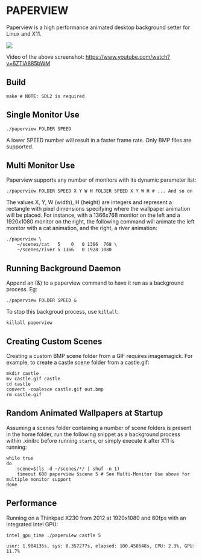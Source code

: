 # PAPERVIEW

Paperview is a high performance animated desktop background setter for Linux and X11.

![](screenshot.png)

Video of the above screenshot: https://www.youtube.com/watch?v=6ZTiA885bWM

## Build

    make # NOTE: SDL2 is required

## Single Monitor Use

    ./paperview FOLDER SPEED

A lower SPEED number will result in a faster frame rate. Only BMP files are supported.

## Multi Monitor Use

Paperview supports any number of monitors with its dynamic parameter list:

    ./paperview FOLDER SPEED X Y W H FOLDER SPEED X Y W H # ... And so on

The values X, Y, W (width), H (height) are integers and represent a rectangle with pixel
dimensions specifying where the wallpaper animation will be placed.
For instance, with a 1366x768 monitor on the left and a 1920x1080 monitor on the right,
the following command will animate the left monitor with a cat animation,
and the right, a river animation:

    ./paperview \
        ~/scenes/cat   5    0   0 1366  768 \
        ~/scenes/river 5 1366   0 1928 1080

## Running Background Daemon

Append an (&) to a paperview command to have it run as a background process. Eg:

    ./paperview FOLDER SPEED &

To stop this backgroud process, use `killall`:

    killall paperview

## Creating Custom Scenes

Creating a custom BMP scene folder from a GIF requires imagemagick.
For example, to create a castle scene folder from a castle.gif:

    mkdir castle
    mv castle.gif castle
    cd castle
    convert -coalesce castle.gif out.bmp
    rm castle.gif

## Random Animated Wallpapers at Startup

Assuming a scenes folder containing a number of scene folders is present in the home folder,
run the following snippet as a background process within .xinitrc before running `startx`,
or simply execute it after X11 is running:

    while true
    do
        scene=$(ls -d ~/scenes/*/ | shuf -n 1)
        timeout 600 paperview $scene 5 # See Multi-Monitor Use above for multiple monitor support
    done

## Performance

Running on a Thinkpad X230 from 2012 at 1920x1080 and 60fps with an integrated Intel GPU:

    intel_gpu_time ./paperview castle 5

    user: 1.904135s, sys: 0.357277s, elapsed: 100.458648s, CPU: 2.3%, GPU: 11.7%
